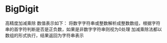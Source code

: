 # BigDigit
高精度加减乘除
数值表示如下：
将数字字符串或整数解析成整数数组，根据字符串的首字符判断是否是正负数，如果是非数字字符串则视为0处理
加减乘除法都以数组的形式执行，结果返回为字符串表示
